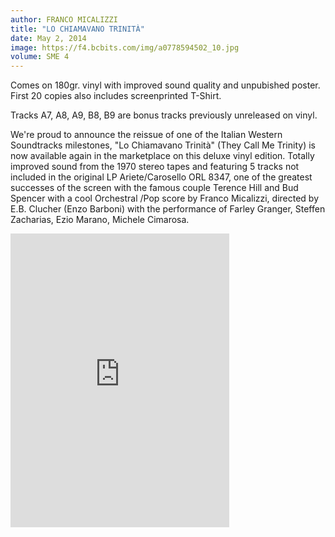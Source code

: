 ```yaml
---
author: FRANCO MICALIZZI
title: "LO CHIAMAVANO TRINITÀ"
date: May 2, 2014
image: https://f4.bcbits.com/img/a0778594502_10.jpg
volume: SME 4
---
```


Comes on 180gr. vinyl with improved sound quality and unpubished poster. 
First 20 copies also includes screenprinted T-Shirt. 

Tracks A7, A8, A9, B8, B9 are bonus tracks previously unreleased on vinyl.

We're proud to announce the reissue of one of the Italian Western Soundtracks milestones, "Lo Chiamavano Trinità" (They Call Me Trinity) is now available again in the marketplace on this deluxe vinyl edition. Totally improved sound from the 1970 stereo tapes and featuring 5 tracks not included in the original LP Ariete/Carosello ORL 8347, one of the greatest successes of the screen with the famous couple Terence Hill and Bud Spencer with a cool Orchestral /Pop score by Franco Micalizzi, directed by E.B. Clucher (Enzo Barboni) with the performance of Farley Granger, Steffen Zacharias, Ezio Marano, Michele Cimarosa.

<iframe style="border: 0; width: 350px; height: 470px;" src="https://bandcamp.com/EmbeddedPlayer/album=3954610039/size=large/bgcol=ffffff/linkcol=0687f5/tracklist=false/transparent=true/" seamless><a href="http://sonormusiceditions.bandcamp.com/album/lo-chiamavano-trinit-original-motion-picture-soundtrack">LO CHIAMAVANO TRINITÀ (Original Motion Picture Soundtrack) by Franco Micalizzi</a></iframe>